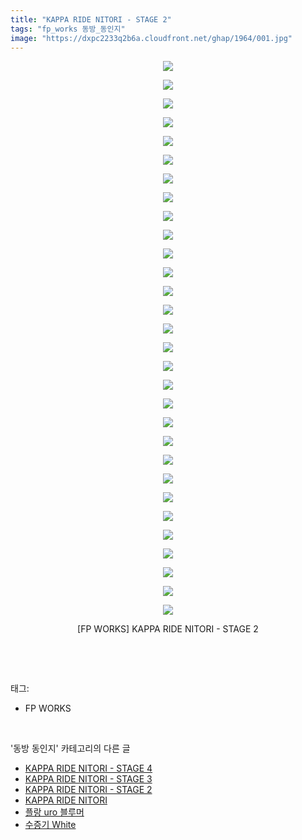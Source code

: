 ```yaml
---
title: "KAPPA RIDE NITORI - STAGE 2"
tags: "fp_works 동방_동인지"
image: "https://dxpc2233q2b6a.cloudfront.net/ghap/1964/001.jpg"
---
```

<div class="article">
<p style="text-align: center; clear: none; float: none;"><img src="{{ site.imgserver3 }}/ghap/1964/001.jpg"/></p>
<p style="text-align: center; clear: none; float: none;"><img src="{{ site.imgserver3 }}/ghap/1964/002.jpg"/></p>
<p style="text-align: center; clear: none; float: none;"><img src="{{ site.imgserver3 }}/ghap/1964/003.jpg"/></p>
<p style="text-align: center; clear: none; float: none;"><img src="{{ site.imgserver3 }}/ghap/1964/004.jpg"/></p>
<p style="text-align: center; clear: none; float: none;"><img src="{{ site.imgserver3 }}/ghap/1964/005.jpg"/></p>
<p style="text-align: center; clear: none; float: none;"><img src="{{ site.imgserver3 }}/ghap/1964/006.jpg"/></p>
<p style="text-align: center; clear: none; float: none;"><img src="{{ site.imgserver3 }}/ghap/1964/007.jpg"/></p>
<p style="text-align: center; clear: none; float: none;"><img src="{{ site.imgserver3 }}/ghap/1964/008.jpg"/></p>
<p style="text-align: center; clear: none; float: none;"><img src="{{ site.imgserver3 }}/ghap/1964/009.jpg"/></p>
<p style="text-align: center; clear: none; float: none;"><img src="{{ site.imgserver3 }}/ghap/1964/010.jpg"/></p>
<p style="text-align: center; clear: none; float: none;"><img src="{{ site.imgserver3 }}/ghap/1964/011.jpg"/></p>
<p style="text-align: center; clear: none; float: none;"><img src="{{ site.imgserver3 }}/ghap/1964/012.jpg"/></p>
<p style="text-align: center; clear: none; float: none;"><img src="{{ site.imgserver3 }}/ghap/1964/013.jpg"/></p>
<p style="text-align: center; clear: none; float: none;"><img src="{{ site.imgserver3 }}/ghap/1964/014.jpg"/></p>
<p style="text-align: center; clear: none; float: none;"><img src="{{ site.imgserver3 }}/ghap/1964/015.jpg"/></p>
<p style="text-align: center; clear: none; float: none;"><img src="{{ site.imgserver3 }}/ghap/1964/016.jpg"/></p>
<p style="text-align: center; clear: none; float: none;"><img src="{{ site.imgserver3 }}/ghap/1964/017.jpg"/></p>
<p style="text-align: center; clear: none; float: none;"><img src="{{ site.imgserver3 }}/ghap/1964/018.jpg"/></p>
<p style="text-align: center; clear: none; float: none;"><img src="{{ site.imgserver3 }}/ghap/1964/019.jpg"/></p>
<p style="text-align: center; clear: none; float: none;"><img src="{{ site.imgserver3 }}/ghap/1964/020.jpg"/></p>
<p style="text-align: center; clear: none; float: none;"><img src="{{ site.imgserver3 }}/ghap/1964/021.jpg"/></p>
<p style="text-align: center; clear: none; float: none;"><img src="{{ site.imgserver3 }}/ghap/1964/022.jpg"/></p>
<p style="text-align: center; clear: none; float: none;"><img src="{{ site.imgserver3 }}/ghap/1964/023.jpg"/></p>
<p style="text-align: center; clear: none; float: none;"><img src="{{ site.imgserver3 }}/ghap/1964/024.jpg"/></p>
<p style="text-align: center; clear: none; float: none;"><img src="{{ site.imgserver3 }}/ghap/1964/025.jpg"/></p>
<p style="text-align: center; clear: none; float: none;"><img src="{{ site.imgserver3 }}/ghap/1964/026.jpg"/></p>
<p style="text-align: center; clear: none; float: none;"><img src="{{ site.imgserver3 }}/ghap/1964/027.jpg"/></p>
<p style="text-align: center; clear: none; float: none;"><img src="{{ site.imgserver3 }}/ghap/1964/028.jpg"/></p>
<p style="text-align: center; clear: none; float: none;"><img src="{{ site.imgserver3 }}/ghap/1964/029.jpg"/></p>
<p style="text-align: center; clear: none; float: none;"><img src="{{ site.imgserver3 }}/ghap/1964/030.jpg"/></p>
<p style="text-align: center; clear: none; float: none;">[FP WORKS] KAPPA RIDE NITORI - STAGE 2</p>
<p><br/></p>
</div><br/>
<div class="tagTrail">
<p>태그: </p>
<ul>
<li>FP WORKS</li>
</ul>
</div><br/>
<div class="another">
<p>'동방 동인지' 카테고리의 다른 글</p>
<ul>
<li><a href="/ghap_1966">KAPPA RIDE NITORI - STAGE 4</a></li>
<li><a href="/ghap_1965">KAPPA RIDE NITORI - STAGE 3</a></li>
<li><a href="/ghap_1964">KAPPA RIDE NITORI - STAGE 2</a></li>
<li><a href="/ghap_1963">KAPPA RIDE NITORI</a></li>
<li><a href="/ghap_1962">플랑 uro 블루머</a></li>
<li><a href="/ghap_1961">수증기 White</a></li>
</ul>
</div><br/>
<div class="cb_module cb_fluid">
<div class="cb_wrt cb_profile">
</div><!-- commentList close -->
</div><br/>
